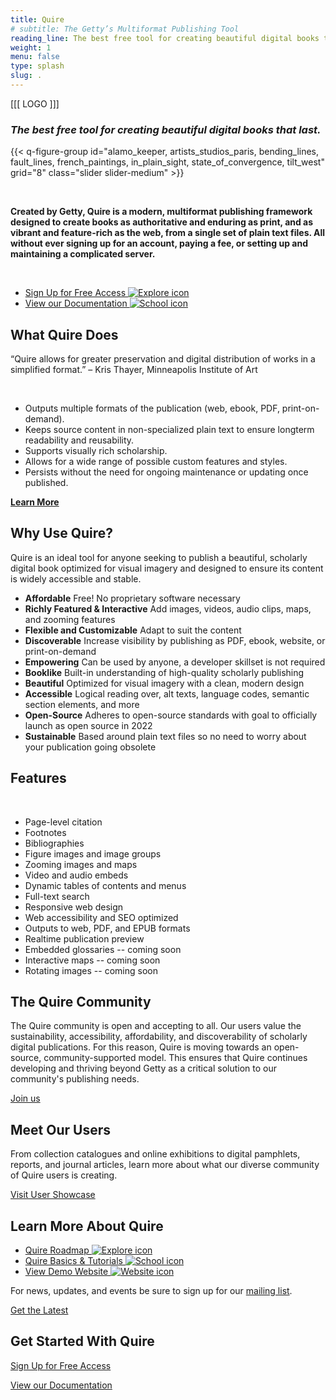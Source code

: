 ```yaml
---
title: Quire
# subtitle: The Getty’s Multiformat Publishing Tool
reading_line: The best free tool for creating beautiful digital books that last.
weight: 1
menu: false
type: splash
slug: .
---
```


[[[ LOGO ]]]

### ***The best free tool for creating beautiful digital books that last.***

{{< q-figure-group id="alamo_keeper, artists_studios_paris, bending_lines, fault_lines, french_paintings, in_plain_sight, state_of_convergence, tilt_west" grid="8" class="slider slider-medium" >}}

<br/>

**Created by Getty, Quire is a modern, multiformat publishing framework designed to create books as authoritative and enduring as print, and as vibrant and feature-rich as the web, from a single set of plain text files. All without ever signing up for an account, paying a fee, or setting up and maintaining a complicated server.**

<br/>

<div class="feature-cards">

- [Sign Up for Free Access ![Explore icon](/img/icons/baseline_explore_white_48dp.png) ](#)
- [View our Documentation ![School icon](/img/icons/baseline_school_white_48dp.png)](#)

</div>

## What Quire Does

“Quire allows for greater preservation and digital distribution of works in a simplified format.” – Kris Thayer, Minneapolis Institute of Art

<br/>

<div class="feature-list">

- Outputs multiple formats of the publication (web, ebook, PDF, print-on-demand).
- Keeps source content in non-specialized plain text to ensure longterm readability and reusability.
- Supports visually rich scholarship.
- Allows for a wide range of possible custom features and styles.
- Persists without the need for ongoing maintenance or updating once published.

</div>

**[Learn More](https://quire/getty.edu/about/quire)**

## Why Use Quire?

Quire is an ideal tool for anyone seeking to publish a beautiful, scholarly digital book optimized for visual imagery and designed to ensure its content is widely accessible and stable.

<div class="feature-list">

- **Affordable** Free! No proprietary software necessary
- **Richly Featured & Interactive**  Add images, videos, audio clips, maps, and zooming features
- **Flexible and Customizable** Adapt to suit the content
- **Discoverable** Increase visibility by publishing as PDF, ebook, website, or print-on-demand
- **Empowering** Can be used by anyone, a developer skillset is not required
- **Booklike** Built-in understanding of high-quality scholarly publishing
- **Beautiful** Optimized for visual imagery with a clean, modern design
- **Accessible** Logical reading over, alt texts, language codes, semantic section elements, and more
- **Open-Source** Adheres to open-source standards with goal to officially launch as open source in 2022
- **Sustainable** Based around plain text files so no need to worry about your publication going obsolete

</div>

## Features
<br/>

<div class="feature-list">

- Page-level citation
- Footnotes
- Bibliographies
- Figure images and image groups
- Zooming images and maps
- Video and audio embeds
- Dynamic tables of contents and menus
- Full-text search
- Responsive web design
- Web accessibility and SEO optimized
- Outputs to web, PDF, and EPUB formats
- Realtime publication preview
- Embedded glossaries -- coming soon
- Interactive maps -- coming soon
- Rotating images -- coming soon

</div>

## The Quire Community

The Quire community is open and accepting to all. Our users value the sustainability, accessibility, affordability, and discoverability of scholarly digital publications. For this reason, Quire is moving towards an open-source, community-supported model. This ensures that Quire continues developing and thriving beyond Getty as a critical solution to our community's publishing needs.

<div class="action-button">

[Join us](https://quire/getty.edu/community)

</div>

## Meet Our Users

From collection catalogues and online exhibitions to digital pamphlets, reports, and journal articles, learn more about what our diverse community of Quire users is creating.

<div class="action-button">

[Visit User Showcase](https://quire/getty.edu/user-showcase)

</div>


<div class="feature-cards">

## Learn More About Quire

- [Quire Roadmap ![Explore icon](/img/icons/baseline_explore_white_48dp.png) ](#)
- [Quire Basics & Tutorials ![School icon](/img/icons/baseline_school_white_48dp.png)](#)
- [View Demo Website ![Website icon](/img/icons/baseline_domain_verification_white_48dp.png)](#)

</div>

<div class="block">

For news, updates, and events be sure to sign up for our [mailing list](#).

<div class="action-button">

[Get the Latest](#y)

</div>

</div>


## Get Started With Quire

<div class="action-button">

[Sign Up for Free Access](#)

[View our Documentation](#)

</div>
